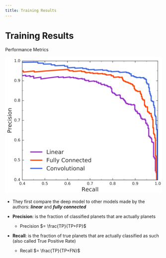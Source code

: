 ```yaml
---
title: Training Results
---
```


# Training Results

Performance Metrics

<div class="grid grid-cols-2 justify-items-center">
<div class="col-span-1">
<img src="/images/pre_rec.png" class="p-4 shadow-xl max-w-90"/>
</div>
<div class="col-span-1 grid items-center">

* They first compare the deep model to other models made by the authors: ***linear*** and ***fully connected***

<div>

* **Precision**: is the fraction of classified planets that are actually planets

    * Precision $= \frac{TP}{TP+FP}$

* **Recall**: is the fraction of true planets that are actually classified as such (also called True Positive Rate)
    * Recall $= \frac{TP}{TP+FN}$

</div>
</div>
</div>

<style>
.not-active {
  opacity: 20%;
}
</style>

<!--
Precision: What percentage of **positive** cases is correct?
Recall: What percentage of the **relevant** cases is correct?

**Relevant** here means the planets we want to find while **positive** is just all the positively classified planets
-->
